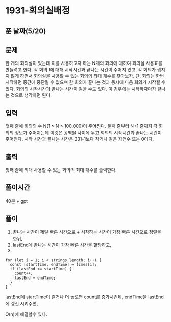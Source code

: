 # 1931-회의실배정

## 푼 날짜(5/20)

## 문제

한 개의 회의실이 있는데 이를 사용하고자 하는 N개의 회의에 대하여 회의실 사용표를 만들려고 한다. 각 회의 I에 대해 시작시간과 끝나는 시간이 주어져 있고, 각 회의가 겹치지 않게 하면서 회의실을 사용할 수 있는 회의의 최대 개수를 찾아보자. 단, 회의는 한번 시작하면 중간에 중단될 수 없으며 한 회의가 끝나는 것과 동시에 다음 회의가 시작될 수 있다. 회의의 시작시간과 끝나는 시간이 같을 수도 있다. 이 경우에는 시작하자마자 끝나는 것으로 생각하면 된다.

## 입력

첫째 줄에 회의의 수 N(1 ≤ N ≤ 100,000)이 주어진다. 둘째 줄부터 N+1 줄까지 각 회의의 정보가 주어지는데 이것은 공백을 사이에 두고 회의의 시작시간과 끝나는 시간이 주어진다. 시작 시간과 끝나는 시간은 231-1보다 작거나 같은 자연수 또는 0이다.

## 출력

첫째 줄에 최대 사용할 수 있는 회의의 최대 개수를 출력한다.

## 풀이시간

40분 + gpt

## 풀이

1. 끝나는 시간이 제일 빠른 시간으로 + 시작하는 시간이 가장 빠른 시간으로 정렬을 한뒤,
2. lastEnd에 끝나는 시간이 가장 빠른 시간을 할당하고,
3.

```
for (let i = 1; i < strings.length; i++) {
  const [startTime, endTime] = times[i];
  if (lastEnd <= startTime) {
    count++;
    lastEnd = endTime;
  }
}
```

lastEnd에 startTime이 같거나 더 높으면 count를 증가시킨뒤, endTime을 lastEnd에 갱신 시켜주면,

O(n)에 해결할수 있다.
